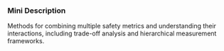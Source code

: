 ### Mini Description

Methods for combining multiple safety metrics and understanding their interactions, including trade-off analysis and hierarchical measurement frameworks.
